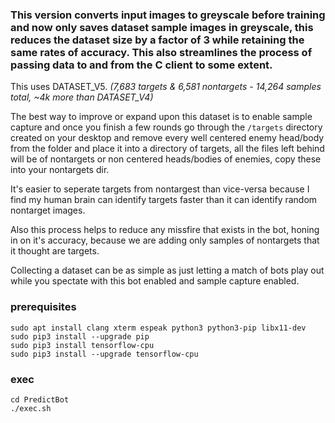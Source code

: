 ### This version converts input images to greyscale before training and now only saves dataset sample images in greyscale, this reduces the dataset size by a factor of 3 while retaining the same rates of accuracy. This also streamlines the process of passing data to and from the C client to some extent.

This uses DATASET_V5. _(7,683 targets & 6,581 nontargets - 14,264 samples total, ~4k more than DATASET_V4)_

The best way to improve or expand upon this dataset is to enable sample capture and once you finish a few rounds go through the `/targets` directory created on your desktop and remove every well centered enemy head/body from the folder and place it into a directory of targets, all the files left behind will be of nontargets or non centered heads/bodies of enemies, copy these into your nontargets dir.

It's easier to seperate targets from nontargest than vice-versa because I find my human brain can identify targets faster than it can identify random nontarget images.

Also this process helps to reduce any missfire that exists in the bot, honing in on it's accuracy, because we are adding only samples of nontargets that it thought are targets.

Collecting a dataset can be as simple as just letting a match of bots play out while you spectate with this bot enabled and sample capture enabled.

### prerequisites 
```
sudo apt install clang xterm espeak python3 python3-pip libx11-dev
sudo pip3 install --upgrade pip
sudo pip3 install tensorflow-cpu
sudo pip3 install --upgrade tensorflow-cpu
```

### exec
```
cd PredictBot
./exec.sh
```
